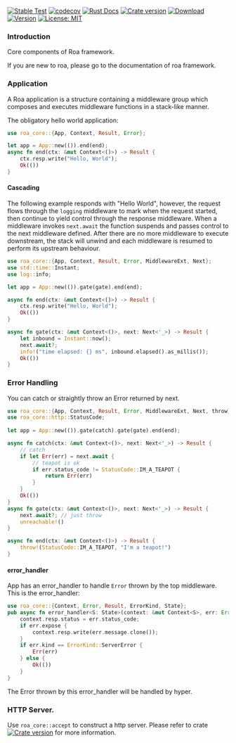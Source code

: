 [![Stable Test](https://github.com/Hexilee/roa/workflows/Stable%20Test/badge.svg)](https://github.com/Hexilee/roa/actions)
[![codecov](https://codecov.io/gh/Hexilee/roa/branch/master/graph/badge.svg)](https://codecov.io/gh/Hexilee/roa)
[![Rust Docs](https://docs.rs/roa-core/badge.svg)](https://docs.rs/roa-core)
[![Crate version](https://img.shields.io/crates/v/roa-core.svg)](https://crates.io/crates/roa-core)
[![Download](https://img.shields.io/crates/d/roa-core.svg)](https://crates.io/crates/roa-core)
[![Version](https://img.shields.io/badge/rustc-1.40+-lightgray.svg)](https://blog.rust-lang.org/2019/12/19/Rust-1.40.0.html)
[![License: MIT](https://img.shields.io/badge/License-MIT-yellow.svg)](https://github.com/Hexilee/roa/blob/master/LICENSE)

### Introduction

Core components of Roa framework.

If you are new to roa, please go to the documentation of roa framework.

### Application

A Roa application is a structure containing a middleware group which composes and executes middleware functions in a stack-like manner.

The obligatory hello world application:

```rust
use roa_core::{App, Context, Result, Error};

let app = App::new(()).end(end);
async fn end(ctx: &mut Context<()>) -> Result {
    ctx.resp.write("Hello, World");
    Ok(())
}
```

#### Cascading

The following example responds with "Hello World", however, the request flows through
the `logging` middleware to mark when the request started, then continue
to yield control through the response middleware. When a middleware invokes `next.await`
the function suspends and passes control to the next middleware defined. After there are no more
middleware to execute downstream, the stack will unwind and each middleware is resumed to perform
its upstream behaviour.

```rust
use roa_core::{App, Context, Result, Error, MiddlewareExt, Next};
use std::time::Instant;
use log::info;

let app = App::new(()).gate(gate).end(end);

async fn end(ctx: &mut Context<()>) -> Result {
    ctx.resp.write("Hello, World");
    Ok(())
}

async fn gate(ctx: &mut Context<()>, next: Next<'_>) -> Result {
    let inbound = Instant::now();
    next.await?;
    info!("time elapsed: {} ms", inbound.elapsed().as_millis());
    Ok(())
}
```

### Error Handling

You can catch or straightly throw an Error returned by next.

```rust
use roa_core::{App, Context, Result, Error, MiddlewareExt, Next, throw};
use roa_core::http::StatusCode;
        
let app = App::new(()).gate(catch).gate(gate).end(end);

async fn catch(ctx: &mut Context<()>, next: Next<'_>) -> Result {
    // catch
    if let Err(err) = next.await {
        // teapot is ok
        if err.status_code != StatusCode::IM_A_TEAPOT {
            return Err(err)
        }
    }
    Ok(())
}
async fn gate(ctx: &mut Context<()>, next: Next<'_>) -> Result {
    next.await?; // just throw
    unreachable!()
}

async fn end(ctx: &mut Context<()>) -> Result {
    throw!(StatusCode::IM_A_TEAPOT, "I'm a teapot!")
}
```

#### error_handler
App has an error_handler to handle `Error` thrown by the top middleware.
This is the error_handler:

```rust
use roa_core::{Context, Error, Result, ErrorKind, State};
pub async fn error_handler<S: State>(context: &mut Context<S>, err: Error) -> Result {
    context.resp.status = err.status_code;
    if err.expose {
        context.resp.write(err.message.clone());
    }
    if err.kind == ErrorKind::ServerError {
        Err(err)
    } else {
        Ok(())
    }
}
```

The Error thrown by this error_handler will be handled by hyper.

### HTTP Server.

Use `roa_core::accept` to construct a http server.
Please refer to crate [![Crate version](https://img.shields.io/crates/v/roa-tcp.svg)](https://crates.io/crates/roa-tcp) for more information.